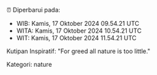 ⏰ Diperbarui pada:
- WIB: Kamis, 17 Oktober 2024 09.54.21 UTC
- WITA: Kamis, 17 Oktober 2024 10.54.21 UTC
- WIT: Kamis, 17 Oktober 2024 11.54.21 UTC

Kutipan Inspiratif:
"For greed all nature is too little."


Kategori: nature

